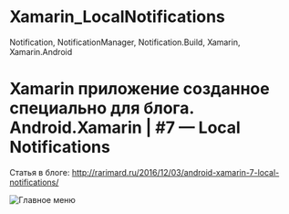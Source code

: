 # Xamarin_LocalNotifications
Notification, NotificationManager, Notification.Build, Xamarin, Xamarin.Android


# Xamarin приложение созданное специально для блога. Android.Xamarin | #7 — Local Notifications

Статья в блоге: http://rarimard.ru/2016/12/03/android-xamarin-7-local-notifications/

![Главное меню](https://pp.vk.me/c626631/v626631181/430d0/ImwlsYEnmtg.jpg)
